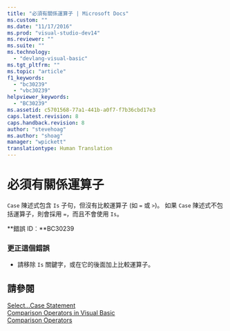 ```yaml
---
title: "必須有關係運算子 | Microsoft Docs"
ms.custom: ""
ms.date: "11/17/2016"
ms.prod: "visual-studio-dev14"
ms.reviewer: ""
ms.suite: ""
ms.technology: 
  - "devlang-visual-basic"
ms.tgt_pltfrm: ""
ms.topic: "article"
f1_keywords: 
  - "bc30239"
  - "vbc30239"
helpviewer_keywords: 
  - "BC30239"
ms.assetid: c5701568-77a1-441b-a0f7-f7b36cbd17e3
caps.latest.revision: 8
caps.handback.revision: 8
author: "stevehoag"
ms.author: "shoag"
manager: "wpickett"
translationtype: Human Translation
---
```

# 必須有關係運算子
`Case` 陳述式包含 `Is` 子句，但沒有比較運算子 \(如 `=` 或 `>`\)。 如果 `Case` 陳述式不包括運算子，則會採用 `=`，而且不會使用 `Is`。  
  
 **錯誤 ID︰**BC30239  
  
### 更正這個錯誤  
  
-   請移除 `Is` 關鍵字，或在它的後面加上比較運算子。  
  
## 請參閱  
 [Select...Case Statement](../../visual-basic/language-reference/statements/select-case-statement.md)   
 [Comparison Operators in Visual Basic](../../visual-basic/programming-guide/language-features/operators-and-expressions/comparison-operators.md)   
 [Comparison Operators](../../visual-basic/language-reference/operators/comparison-operators.md)